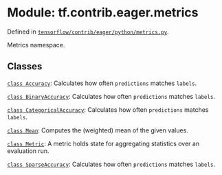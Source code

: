 <div itemscope itemtype="http://developers.google.com/ReferenceObject">
<meta itemprop="name" content="tf.contrib.eager.metrics" />
<meta itemprop="path" content="Stable" />
</div>

# Module: tf.contrib.eager.metrics



Defined in [`tensorflow/contrib/eager/python/metrics.py`](/code/stable/tensorflow/contrib/eager/python/metrics.py).

Metrics namespace.

## Classes

[`class Accuracy`](../../../tf/contrib/eager/metrics/Accuracy.md): Calculates how often `predictions` matches `labels`.

[`class BinaryAccuracy`](../../../tf/contrib/eager/metrics/BinaryAccuracy.md): Calculates how often `predictions` matches `labels`.

[`class CategoricalAccuracy`](../../../tf/contrib/eager/metrics/CategoricalAccuracy.md): Calculates how often `predictions` matches `labels`.

[`class Mean`](../../../tf/contrib/eager/metrics/Mean.md): Computes the (weighted) mean of the given values.

[`class Metric`](../../../tf/contrib/eager/metrics/Metric.md): A metric holds state for aggregating statistics over an evaluation run.

[`class SparseAccuracy`](../../../tf/contrib/eager/metrics/SparseAccuracy.md): Calculates how often `predictions` matches `labels`.

